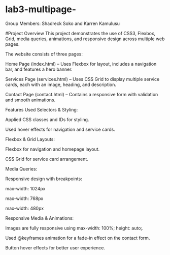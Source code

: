 # lab3-multipage-
Group Members:
Shadreck Soko
and 
Karren Kamulusu


#Project Overview
This project demonstrates the use of CSS3, Flexbox, Grid, media queries, animations, and responsive design across multiple web pages.

The website consists of three pages:

Home Page (index.html) – Uses Flexbox for layout, includes a navigation bar, and features a hero banner.

Services Page (services.html) – Uses CSS Grid to display multiple service cards, each with an image, heading, and description.

Contact Page (contact.html) – Contains a responsive form with validation and smooth animations.

Features Used
 Selectors & Styling:

Applied CSS classes and IDs for styling.

Used hover effects for navigation and service cards.

 Flexbox & Grid Layouts:

Flexbox for navigation and homepage layout.

CSS Grid for service card arrangement.

 Media Queries:

Responsive design with breakpoints:

max-width: 1024px

max-width: 768px

max-width: 480px

 Responsive Media & Animations:

Images are fully responsive using max-width: 100%; height: auto;.

Used @keyframes animation for a fade-in effect on the contact form.

Button hover effects for better user experience.


